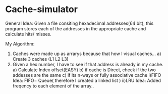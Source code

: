 Cache-simulator
===============
General Idea:
Given a file consiting hexadecimal addresses(64 bit), this program stores each of the addresses in the appropriate cache and calculate hits/ misses.

My Algorithm:
1) Caches were made up as arrarys because that how I visual caches...
    a) Create 3 caches (L1 L2 L3)
2) Given a hex number, I have to see if that address is already in my cache.
    a) Calculate Index offset(EASY)
    b) if cache is Direct, check if the two addesses are the same
    c) if its n-ways or fully associative cache
        i)FIFO
            Idea: FIFO= Queue( therefore I created a linked list )
        ii)LRU
            Idea:  Added freqency to each element of the array..
